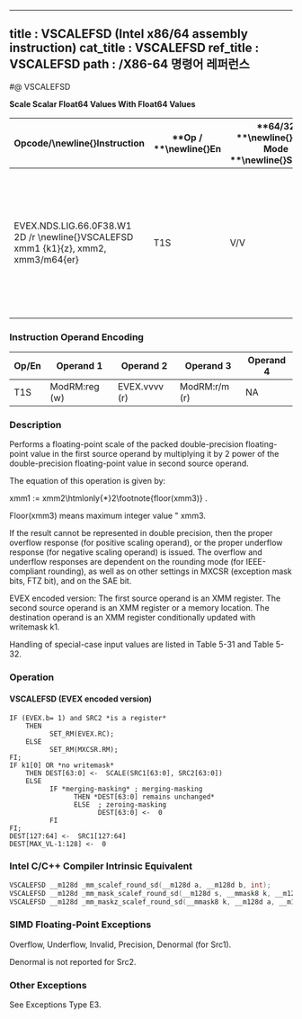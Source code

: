 ----------------------------
title : VSCALEFSD (Intel x86/64 assembly instruction)
cat_title : VSCALEFSD
ref_title : VSCALEFSD
path : /X86-64 명령어 레퍼런스
----------------------------
#@ VSCALEFSD

**Scale Scalar Float64 Values With Float64 Values**

|**Opcode/**\newline{}**Instruction**|**Op / **\newline{}**En**|**64/32 **\newline{}**bit Mode **\newline{}**Support**|**CPUID **\newline{}**Feature **\newline{}**Flag**|**Description**|
|------------------------------------|-------------------------|------------------------------------------------------|--------------------------------------------------|---------------|
|EVEX.NDS.LIG.66.0F38.W1 2D /r \newline{}VSCALEFSD xmm1 {k1}{z}, xmm2, xmm3/m64{er}|T1S|V/V|AVX512F|Scale the scalar double-precision floating-point values in xmm2 using the value from xmm3/m64. Under writemask k1.|
### Instruction Operand Encoding


|Op/En|Operand 1|Operand 2|Operand 3|Operand 4|
|-----|---------|---------|---------|---------|
|T1S|ModRM:reg (w)|EVEX.vvvv (r)|ModRM:r/m (r)|NA|
### Description


Performs a floating-point scale of the packed double-precision floating-point value in the first source operand by multiplying it by 2 power of the double-precision floating-point value in second source operand.

The equation of this operation is given by:

xmm1 := xmm2\htmlonly{*}2\footnote{floor(xmm3)} .

Floor(xmm3) means maximum integer value  "  xmm3.

If the result cannot be represented in double precision, then the proper overflow response (for positive scaling operand), or the proper underflow response (for negative scaling operand) is issued. The overflow and underflow responses are dependent on the rounding mode (for IEEE-compliant rounding), as well as on other settings in MXCSR (exception mask bits, FTZ bit), and on the SAE bit.

EVEX encoded version: The first source operand is an XMM register. The second source operand is an XMM register or a memory location. The destination operand is an XMM register conditionally updated with writemask k1.

Handling of special-case input values are listed in Table 5-31 and Table 5-32.


### Operation
#### VSCALEFSD (EVEX encoded version)
```info-verb
IF (EVEX.b= 1) and SRC2 *is a register*
    THEN
          SET_RM(EVEX.RC);
    ELSE 
          SET_RM(MXCSR.RM);
FI;
IF k1[0] OR *no writemask*
    THEN DEST[63:0]  <-  SCALE(SRC1[63:0], SRC2[63:0])
    ELSE 
          IF *merging-masking* ; merging-masking
                THEN *DEST[63:0] remains unchanged*
                ELSE  ; zeroing-masking
                      DEST[63:0] <-   0
          FI
FI;
DEST[127:64] <-   SRC1[127:64]
DEST[MAX_VL-1:128]  <-  0
```

### Intel C/C++ Compiler Intrinsic Equivalent

```cpp
VSCALEFSD __m128d _mm_scalef_round_sd(__m128d a, __m128d b, int);
VSCALEFSD __m128d _mm_mask_scalef_round_sd(__m128d s, __mmask8 k, __m128d a, __m128d b, int);
VSCALEFSD __m128d _mm_maskz_scalef_round_sd(__mmask8 k, __m128d a, __m128d b, int);
```
### SIMD Floating-Point Exceptions


Overflow, Underflow, Invalid, Precision, Denormal (for Src1).

Denormal is not reported for Src2.

### Other Exceptions


See Exceptions Type E3.

